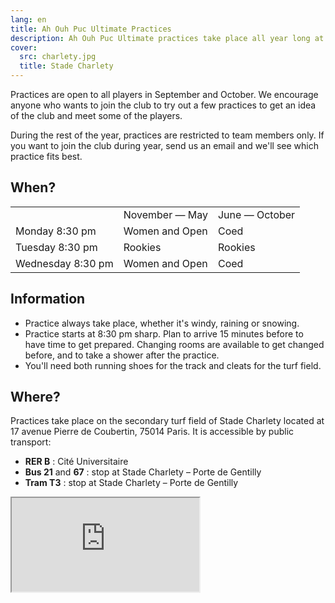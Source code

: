 ```yaml
---
lang: en
title: Ah Ouh Puc Ultimate Practices
description: Ah Ouh Puc Ultimate practices take place all year long at Stade Charlety in the south of Paris
cover:
  src: charlety.jpg
  title: Stade Charlety
---
```


Practices are open to all players in September and October. We encourage anyone who wants to join the club to try out a few practices to get an idea of the club and meet some of the players.

During the rest of the year, practices are restricted to team members only. If you want to join the club during year, send us an email and we'll see which practice fits best.

## When?

<table>
  <tr>
    <td></td>
    <td>November — May</td>
    <td>June — October</td>
  </tr>
  <tr>
    <td>Monday 8:30 pm</td>
    <td>Women and Open</td>
    <td>Coed</td>
  </tr>
  <tr>
    <td>Tuesday 8:30 pm</td>
    <td>Rookies</td>
    <td>Rookies</td>
  </tr>
  <tr>
    <td>Wednesday 8:30 pm</td>
    <td>Women and Open</td>
    <td>Coed</td>
  </tr>
</table>

## Information

* Practice always take place, whether it's windy, raining or snowing.
* Practice starts at 8:30 pm sharp. Plan to arrive 15 minutes before to have time to get prepared. Changing rooms are available to get changed before, and to take a shower after the practice.
* You'll need both running shoes for the track and cleats for the turf field.

## Where?

Practices take place on the secondary turf field of Stade Charlety located at 17 avenue Pierre de Coubertin, 75014 Paris. It is accessible by public transport:

* **RER B** : Cité Universitaire
* **Bus 21** and **67** : stop at Stade Charlety – Porte de Gentilly
* **Tram T3** : stop at Stade Charlety – Porte de Gentilly

<iframe id="charlety" src="https://www.google.com/maps/embed?pb=!1m14!1m8!1m3!1d2627.0851737938037!2d2.34429935!3d48.818436299999995!3m2!1i1024!2i768!4f13.1!3m3!1m2!1s0x47e6719e53149097%3A0x1d31aa0c9b73fd5!2s17+Avenue+Pierre+de+Coubertin!5e0!3m2!1sen!2s!4v1395597209687"></iframe>
